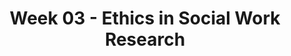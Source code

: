 ---
layout: single_embed_slide
title: "Week 03 - Ethics in Social Work Research"
presentation_id: KW2l0a
canonical_url: /presentations/KW2l0a/
slides:
  - slide_name: ../deck-3513-large-0.jpeg
    slide_thumbnail: ../deck-3513-thumb-0.jpeg
    slide_text: >
      <p><strong>Location</strong>: CBC Campus - Tuesday T-336 &amp; SWL-220<br />
      <strong>Time</strong>: Tuesdays and Thursdays from 5:30-8:15<br />
      <strong>Week 03</strong>: 09/02/19 — 09/08/19<br />
      <strong>Reading Assignment</strong>: DeCarlo (2018) chapter five
      <strong>Topic and Content Area</strong>: Peer Review: Introductions; Research and Ethics<br />
      <strong>Assignments Due</strong>: Assignment 04: peer review introduction due Friday 09/06/19 at 11:55 PM via Moodle; Assignment 02: reading quiz for chapter five is due at 5:30 PM prior to class via My Heritage<br />
      <strong>Other Important Information</strong>: N/A</p>
      
  - slide_name: ../deck-3513-large-1.jpeg
    slide_thumbnail: ../deck-3513-thumb-1.jpeg
    slide_text: >
      <blockquote>
      <p>Knowing where you get your ethics from has to be our starting place for talking about ethics. I wanted to get class started today with a little bit of conversation with your classmates.</p>
      </blockquote>
      <p>[Small Group Activity] With a partner, discuss:</p>
      <ul>
      <li>How do you make ethical decisions?</li>
      <li>What is the basis for your ethics?</li>
      </ul>
      
  - slide_name: ../deck-3513-large-2.jpeg
    slide_thumbnail: ../deck-3513-thumb-2.jpeg
    slide_text: >
      <ul>
      <li>Preparing for peer review process</li>
      <li>Unethical examples</li>
      <li>Tasks and concepts related to ethical social science research methods</li>
      <li>Examples of processes and forms related to ethics</li>
      </ul>
      
  - slide_name: ../deck-3513-large-3.jpeg
    slide_thumbnail: ../deck-3513-thumb-3.jpeg
    slide_text: >
      <ul>
      <li>Experience so far with Moodle</li>
      <li>Video posted / sent</li>
      <li>Information doing a review and next steps</li>
      </ul>
      
  - slide_name: ../deck-3513-large-4.jpeg
    slide_thumbnail: ../deck-3513-thumb-4.jpeg
    slide_text: >
      <p>[Whole Class Activity] Watch Green (2016) video of the 5 psychological experiments you couldn’t do today.</p>
      <p>Discussion questions next screen.</p>
      <p>Green, H. [SciShow] (2016, Sept 11) 5 psychological experiments you couldn’t do today. Retrieved from https://youtu.be/zZ3l1jgmYrY</p>
      
  - slide_name: ../deck-3513-large-5.jpeg
    slide_thumbnail: ../deck-3513-thumb-5.jpeg
    slide_text: >
      <blockquote>
      <p>General feedback about the video, if content they’ve known previously… etc.</p>
      </blockquote>
      <p>[Small Group Activity] In groups of three or four, discuss the following topics:</p>
      <ul>
      <li>Are there other unethical experiments you have heard about, and what did they involve?</li>
      <li>What are some of your reactions to these studies (potential go through all five of them)?</li>
      <li>While the studies discussed were unethical, what is the impact on social sciences now that they’ve been done?</li>
      </ul>
      
  - slide_name: ../deck-3513-large-6.jpeg
    slide_thumbnail: ../deck-3513-thumb-6.jpeg
    slide_text: >
      <blockquote>
      <p>These types of unethical behaviors are exactly why there are IRBs for doing scientific researech. There are three types of IRB:</p>
      </blockquote>
      <ol>
      <li>
      <strong>Exempt Review</strong>: lowest level of IRB review, for studies for studies with minimal risk or human subject involvement</li>
      <li>
      <strong>Expedited Review</strong>: middle level of IRB review, for studies with minimal risk but greater human subject involvement</li>
      <li>
      <strong>Full Board Review</strong>: highest level of IRB, for studies with greater than minimal risk to participants</li>
      </ol>
      
  - slide_name: ../deck-3513-large-7.jpeg
    slide_thumbnail: ../deck-3513-thumb-7.jpeg
    slide_text: >
      <blockquote>
      <p>For both Social Workers in general, and as researchers we have a responsibility to our subjects.</p>
      </blockquote>
      <p>One term that is specifically is discussed is that of vulnerable populations (groups of people who receive additional protection during IRB review).</p>
      <p>[Whole Class Activity - Discussion] What populations are considered vulnerable populations? Why to we consider them vulnerable populations?</p>
      <ul>
      <li>Children</li>
      <li>Persons in prison</li>
      <li>Persons with developmental / cognitive disabilities… etc.</li>
      </ul>
      
  - slide_name: ../deck-3513-large-8.jpeg
    slide_thumbnail: ../deck-3513-thumb-8.jpeg
    slide_text: >
      <blockquote>
      <p>Going through the institutional review board process can be a lot of work (especially for a full review)</p>
      </blockquote>
      <ul>
      <li>Overview of the research conducted</li>
      <li>Overview of the IRB process went through (preparing and submitting some forms, presenting to the board, making modifications, and receiving approval)</li>
      <li>Process can be very invovled…</li>
      </ul>
      <p>Click -&gt; 8 submissions</p>
      <p>Side note, demo folder structure and keeping documents organized from classes and projects.</p>
      <p>Demo: iCloud Drive ▸ Documents ▸ School ▸ EWU ▸ MSW ▸ Research Project</p>
      
  - slide_name: ../deck-3513-large-9.jpeg
    slide_thumbnail: ../deck-3513-thumb-9.jpeg
    slide_text: >
      <blockquote>
      <p>The entire process took quite a bit of effort, but it was also over a long period of time.</p>
      </blockquote>
      <ul>
      <li>10/14/08 - Letter of agency agreement</li>
      <li>12/03/08 - Initial presentation for IRB</li>
      <li>01/23/09 - Final approval</li>
      </ul>
      
  - slide_name: ../deck-3513-large-10.jpeg
    slide_thumbnail: ../deck-3513-thumb-10.jpeg
    slide_text: >
      <blockquote>
      <p>I want to briefly show you what some of the documentation that I submitted in my project was.</p>
      </blockquote>
      <p>Approval form from initial submission.</p>
      
  - slide_name: ../deck-3513-large-11.jpeg
    slide_thumbnail: ../deck-3513-thumb-11.jpeg
    slide_text: >
      <p>Cover letter used</p>
      
  - slide_name: ../deck-3513-large-12.jpeg
    slide_thumbnail: ../deck-3513-thumb-12.jpeg
    slide_text: >
      <p>Letter from agency where conducting research giving permission</p>
      
  - slide_name: ../deck-3513-large-13.jpeg
    slide_thumbnail: ../deck-3513-thumb-13.jpeg
    slide_text: >
      <p>Page 1 of the application (protocals, human subject description, voluntary nature)</p>
      
  - slide_name: ../deck-3513-large-14.jpeg
    slide_thumbnail: ../deck-3513-thumb-14.jpeg
    slide_text: >
      <p>Page 2 of the application (cont. voluntary nature, confidentiality)</p>
      
  - slide_name: ../deck-3513-large-15.jpeg
    slide_thumbnail: ../deck-3513-thumb-15.jpeg
    slide_text: >
      <p>Page 3 of the application (cont. voluntary nature, risk / results)</p>
      
  - slide_name: ../deck-3513-large-16.jpeg
    slide_thumbnail: ../deck-3513-thumb-16.jpeg
    slide_text: >
      <p>Page 4 of the application (cont. risk / results)</p>
      
  - slide_name: ../deck-3513-large-17.jpeg
    slide_thumbnail: ../deck-3513-thumb-17.jpeg
    slide_text: >
      <p>Attachment A page 1 (background / rational of the activity, objectives of the research, specfic tasks of the subjects, how data will be used to address research question)</p>
      
  - slide_name: ../deck-3513-large-18.jpeg
    slide_thumbnail: ../deck-3513-thumb-18.jpeg
    slide_text: >
      <p>Attachment A page 2 (other procedures that could be used)</p>
      
  - slide_name: ../deck-3513-large-19.jpeg
    slide_thumbnail: ../deck-3513-thumb-19.jpeg
    slide_text: >
      <p>Attachment B (various tools used in research study listing attachments… not shown on slide)</p>
      
  - slide_name: ../deck-3513-large-20.jpeg
    slide_thumbnail: ../deck-3513-thumb-20.jpeg
    slide_text: >
      <p>Link to <a href="https://jacobrcampbell.com/resources/overview-of-the-crisis-residential-centers-directions-program-evaluation" target="_blank" rel="noopener">The Crisis Residential Center’s Directions Program Evaluation: For the 2006-2008 Financial Grant Years Study</a></p>
      <p>Option of reading / reviewing the research completed.</p>
      
  - slide_name: ../deck-3513-large-21.jpeg
    slide_thumbnail: ../deck-3513-thumb-21.jpeg
    slide_text: >
      <blockquote>
      <p>While all of that might seem a bit overwhelming and like a lot. Remember, that was a Full IRB Review. In thinking about your project for next semester if you are wanting to do conduct your project directly working with clients or a vulnerable population we would need to go through the IRB process (I believe). I would encourage some of you to consider this and starting thinking / working on it now.</p>
      </blockquote>
      <p>Get a gold star!… ⭐️</p>
      <p>What might the process of Institutional Review Board Look Like at Heritage and for your project?</p>
      <ul>
      <li>Consider would be less invovled</li>
      <li>I would support you in going through the process</li>
      </ul>
      
  - slide_name: ../deck-3513-large-22.jpeg
    slide_thumbnail: ../deck-3513-thumb-22.jpeg
    slide_text: >
      <blockquote>
      <p>An important activity related to the ethics of social science research is that of informed consent</p>
      </blockquote>
      <p>DeCarlo (2018) states “Informed consent is defined as a subject’s voluntary agreement to participate in research based on a full understanding of the research and of the possible risks and benefits involved. Although it sounds simple, ensuring that one has actually obtained informed consent is a much more complex process than you might initially presume”</p>
      <ul>
      <li>What were some of the issues related to not obtaining informed consent described both in the video we watch and the readings?</li>
      <li>Why is this so important?</li>
      <li>In what ways can effect the research design?</li>
      </ul>
      
  - slide_name: ../deck-3513-large-23.jpeg
    slide_thumbnail: ../deck-3513-thumb-23.jpeg
    slide_text: >
      <p>Page one of the informed consent used. (Description, introduction, purpose, procedures, risk / stress / discomfort)</p>
      
  - slide_name: ../deck-3513-large-24.jpeg
    slide_thumbnail: ../deck-3513-thumb-24.jpeg
    slide_text: >
      <p>Page two of the informed consent used. (Other information, signatures)</p>
      
  - slide_name: ../deck-3513-large-25.jpeg
    slide_thumbnail: ../deck-3513-thumb-25.jpeg
    slide_text: >
      <p>Example given in DeCarlo (2018) - What asked to do, risks, benefits, compensation, confidentiality, voluntary, contact info</p>
      
  - slide_name: ../deck-3513-large-26.jpeg
    slide_thumbnail: ../deck-3513-thumb-26.jpeg
    slide_text: >
      <blockquote>
      <p>DeCarlo (2018) describes that identity protection is another vital role of ethics in social science research methods.</p>
      </blockquote>
      <p>This includes the terms:</p>
      <ul>
      <li>
      <strong>Anonymity</strong>: the identity of research participants is not known to researchers</li>
      <li>
      <strong>Confidentiality</strong>: identifying information about research participants is known to the researchers but is not divulged to anyone else</li>
      </ul>
      
  - slide_name: ../deck-3513-large-27.jpeg
    slide_thumbnail: ../deck-3513-thumb-27.jpeg
    slide_text: >
      <p>Level of inquiry | Focus | Key ethics questions for researchers to ask themselves
      —- | —- | —-
      Micro | Individual | Does my research impinge on the individual’s right to privacy? Could my research offend subjects in any way? Could my research cause emotional distress to any of my subjects? Has my own conduct been ethical throughout the research process?
      Mezzo | Group | Does my research follow the ethical guidelines of my profession and discipline? Could my research negatively impact a community? Have I met my duty to those who funded my research?
      Macro | Society | Does my research meet the societal expectations of social research? Have I met my social responsibilities as a researcher?</p>
      
  - slide_name: ../deck-3513-large-28.jpeg
    slide_thumbnail: ../deck-3513-thumb-28.jpeg
    slide_text: >
      <blockquote>
      <p>Nazi concentration and extermination camp (1940–1945)</p>
      </blockquote>
      <ul>
      <li>Story has about my visit to Auschwitz (and projects in Chicago)</li>
      </ul>
      <p>[Whole Class Activity - Discussion] What are some of what you know about medical experiments done by Nazis</p>
      <p>DeCarlo (2018) discusses the differences between scholars and decision to have the Nazi work published and cited by scholars. He poses the following questions:</p>
      <ul>
      <li>Should data gathered by the Nazis be used or cited today?</li>
      <li>What arguments can you make in support of your position, and how would you respond to those who disagree?</li>
      </ul>
      
  - slide_name: ../deck-3513-large-29.jpeg
    slide_thumbnail: ../deck-3513-thumb-29.jpeg
    slide_text: >
      <p>From the NASW (2017) code of ethics… section 5.02</p>
      <p>[Whole Class Activity] Discuss point by point each topic and what that might mean and the considerations.</p>
      <ul>
      <li>Monitor and evaluate policies, programs, and practice interventions</li>
      <li>Contribute to the development of knowledge through research</li>
      <li>Keep current with the best available research evidence to inform practice</li>
      <li>Ensure voluntary and fully informed consent of all participants</li>
      <li>Not engage in any deception in the research process</li>
      </ul>
      
  - slide_name: ../deck-3513-large-30.jpeg
    slide_thumbnail: ../deck-3513-thumb-30.jpeg
    slide_text: >
      <ul>
      <li>Allow participants to withdraw from the study at any time</li>
      <li>Provide access for participants to appropriate supportive services</li>
      <li>Protect research participants from harm</li>
      <li>Maintain confidentiality</li>
      <li>Report findings accurately</li>
      <li>Disclose any conflicts of interest</li>
      </ul>
      
---